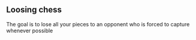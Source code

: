 ## Loosing chess

The goal is to lose all your pieces to an opponent who is forced to capture whenever possible